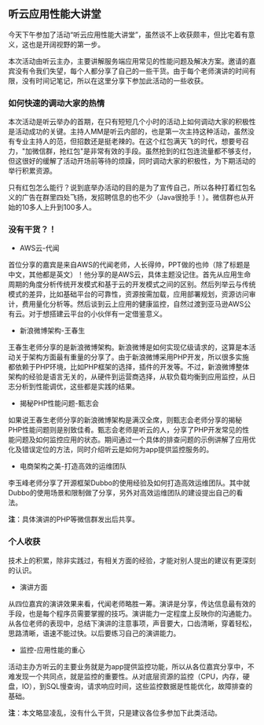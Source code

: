听云应用性能大讲堂
-------------

今天下午参加了活动“听云应用性能大讲堂”，虽然谈不上收获颇丰，但比宅着有意义，这也是开阔视野的第一步。

本次活动由听云主办，主要讲解服务端应用常见的性能问题及解决方案。邀请的嘉宾没有令我们失望，每个人都分享了自己的一些干货。由于每个老师演讲的时间有限，没有时间记笔记，所以在这里分享下参加此活动的一些收获。

### 如何快速的调动大家的热情

本次活动是听云举办的首期，在只有短短几个小时的活动上如何调动大家的积极性是活动成功的关键。主持人MM是听云内部的，也是第一次主持这种活动，虽然没有专业主持人的范，但招数还是挺老辣的。在这个红包满天飞的时代，想要号召力，"加微信群，抢红包"是非常有效的手段。虽然抢到的红包连流量都不够支付，但这很好的缓解了活动开场前等待的烦躁，同时调动大家的积极性，为下期活动的举行积累资源。

只有红包怎么能行？说到底举办活动的目的是为了宣传自己，所以各种打着红包名义的广告在群里四处飞扬，发招聘信息的也不少（Java很抢手！）。微信群也从开始的10多人上升到100多人。

### 没有干货？！

* AWS云-代闻

首位分享的嘉宾是来自AWS的代闻老师，人长得帅，PPT做的也帅（除了标题是中文，其他都是英文）！他分享的是AWS云，具体主题没记住。首先从应用生命周期的角度分析传统开发模式和基于云的开发模式之间的区别。然后列举云与传统模式的差异，比如基础平台的可靠性，资源按需加载，应用部署规划，资源访问审计，费用量化分析等。然后谈到云上应用的健康监控，自然过渡到亚马逊AWS公有云。对于想搭建云平台的小伙伴有一定借鉴意义。

* 新浪微博架构-王春生

王春生老师分享的是新浪微博架构。新浪微博是如何实现亿级请求的，这算是本活动关于架构方面最有重量的分享了。由于新浪微博采用PHP开发，所以很多实施都依赖于PHP环境，比如PHP框架的选择，插件的开发等。不过，新浪微博整体架构的经验是语言无关的，从硬件到运营商选择，从软负载均衡到应用监控，从日志分析到性能调优，这些都是实践的结果。

* 揭秘PHP性能问题-甄志会

如果说王春生老师分享的新浪微博架构是满汉全席，则甄志会老师分享的揭秘PHP性能问题则是别致佳肴。甄志会老师是听云的人，分享了PHP开发常见的性能问题及如何监控应用的状态。期间通过一个具体的排查问题的示例讲解了应用优化及错误定位的方法，同时介绍听云是如何为app提供监控服务的。

* 电商架构之美-打造高效的运维团队

李玉峰老师分享了开源框架Dubbo的使用经验及如何打造高效运维团队。其中就Dubbo的使用场景和限制做了分享，另外对高效运维团队的建设提出自己的看法。

**注**：具体演讲的PHP等微信群发出后共享。

### 个人收获

技术上的积累，除非实践过，有相关方面的经验，才能对别人提出的建议有更深刻的认识。

* 演讲方面

从四位嘉宾的演讲效果来看，代闻老师略胜一筹。演讲是分享，传达信息最有效的手段，也是每个程序员需要掌握的技巧。演讲能力一定程度上反映你的沟通能力。从各位老师的表现中，总结下演讲的注意事项，声音要大，口齿清晰，穿着轻松，思路清晰，语速不能过快。以后要练习自己的演讲能力。

* 监控-应用性能的重心

活动主办方听云的主要业务就是为app提供监控功能，所以从各位嘉宾分享中，不难发现一个共同点，就是监控的重要性。从对底层资源的监控（CPU，内存，硬盘，IO），到SQL慢查询，请求响应时间，这些监控数据是性能优化，故障排查的基础。

**注**：本文略显凌乱，没有什么干货，只是建议各位多参加下此类活动。
